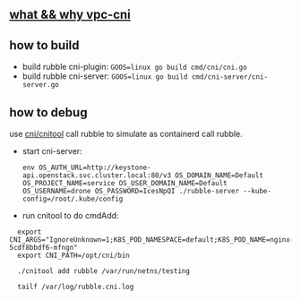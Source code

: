 ## [what && why vpc-cni](docs/why.md)

## how to build

- build rubble cni-plugin: ```GOOS=linux go build cmd/cni/cni.go ```
- build rubble cni-server: ```GOOS=linux go build cmd/cni-server/cni-server.go```

## how to debug

use [cni/cnitool](https://github.com/containernetworking/cni/blob/main/cnitool/README.md) call rubble to simulate as containerd call rubble.

- start cni-server: 
  ```
  env OS_AUTH_URL=http://keystone-api.openstack.svc.cluster.local:80/v3 OS_DOMAIN_NAME=Default OS_PROJECT_NAME=service OS_USER_DOMAIN_NAME=Default OS_USERNAME=drone OS_PASSWORD=IcesNpQI ./rubble-server --kube-config=/root/.kube/config
  ```
  

- run cnitool to do cmdAdd:
```
  export CNI_ARGS="IgnoreUnknown=1;K8S_POD_NAMESPACE=default;K8S_POD_NAME=nginx-5cdf8bbdf6-mfngn"
  export CNI_PATH=/opt/cni/bin
  
  ./cnitool add rubble /var/run/netns/testing
  
  tailf /var/log/rubble.cni.log
  ```


